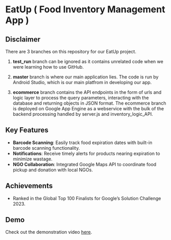 # EatUp ( Food Inventory Management App )

## Disclaimer
There are 3 branches on this repository for our EatUp project. 

1. **test_run** branch can be ignored as it contains unrelated code when we were learning how to use GitHub. 

2. **master** branch is where our main application lies. The code is run by Android Studio, which is our main platfrom in developing our app.

3. **ecommerce** branch contains the API endpoints in the form of urls and logic layer to process the query parameters, interacting with the database and returning objects in JSON format. The ecommerce branch is deployed on Google App Engine as a webservice with the bulk of the backend processing handled by server.js and inventory_logic_API.


## Key Features
- **Barcode Scanning**: Easily track food expiration dates with built-in barcode scanning functionality.
- **Notifications**: Receive timely alerts for products nearing expiration to minimize wastage.
- **NGO Collaboration**: Integrated Google Maps API to coordinate food pickup and donation with local NGOs.


## Achievements
- Ranked in the Global Top 100 Finalists for Google’s Solution Challenge 2023.

## Demo
Check out the demonstration video [here](https://youtu.be/AMsyO6DMNSg).
